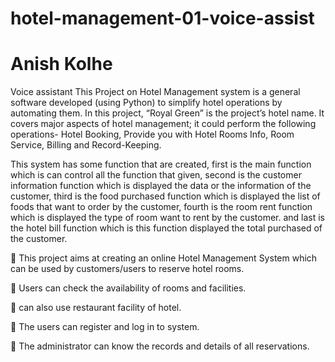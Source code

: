 # hotel-management-01-voice-assist
# Anish Kolhe
Voice assistant
This Project on Hotel Management system is a general software developed (using Python) to simplify hotel operations by automating them. In this project, “Royal Green” is the project’s hotel name. It covers major aspects of hotel management; it could perform the following operations- Hotel Booking, Provide you with Hotel Rooms Info, Room Service, Billing and Record-Keeping.

This system has some function that are created, first is the main function which is can control all the function that given, second is the customer information function which is displayed the data or the information of the customer, third is the food purchased function which is displayed the list of foods that want to order by the customer, fourth is the room rent function which is displayed the type of room want to rent by the customer. and last is the hotel bill function which is this function displayed the total purchased of the customer.

 This project aims at creating an online Hotel Management System which can be used by customers/users to reserve hotel rooms.

 Users can check the availability of rooms and facilities.

 can also use restaurant facility of hotel.

 The users can register and log in to system.

 The administrator can know the records and details of all reservations.
